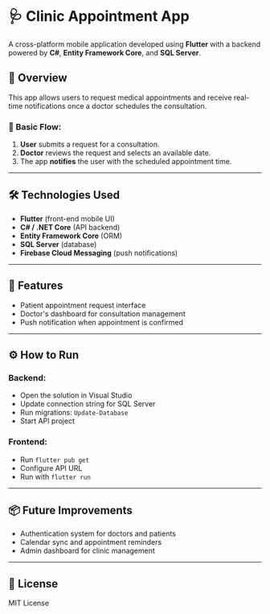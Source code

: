 # 🩺 Clinic Appointment App

A cross-platform mobile application developed using **Flutter** with a backend powered by **C#**, **Entity Framework Core**, and **SQL Server**.

## 📲 Overview

This app allows users to request medical appointments and receive real-time notifications once a doctor schedules the consultation.

### 🔄 Basic Flow:

1. **User** submits a request for a consultation.
2. **Doctor** reviews the request and selects an available date.
3. The app **notifies** the user with the scheduled appointment time.

---

## 🛠️ Technologies Used

- **Flutter** (front-end mobile UI)
- **C# / .NET Core** (API backend)
- **Entity Framework Core** (ORM)
- **SQL Server** (database)
- **Firebase Cloud Messaging** (push notifications)

---

## 🚀 Features

- Patient appointment request interface
- Doctor's dashboard for consultation management
- Push notification when appointment is confirmed

---

## ⚙️ How to Run

### Backend:
- Open the solution in Visual Studio
- Update connection string for SQL Server
- Run migrations: `Update-Database`
- Start API project

### Frontend:
- Run `flutter pub get`
- Configure API URL
- Run with `flutter run`

---

## 📦 Future Improvements

- Authentication system for doctors and patients
- Calendar sync and appointment reminders
- Admin dashboard for clinic management

---

## 📄 License

MIT License
